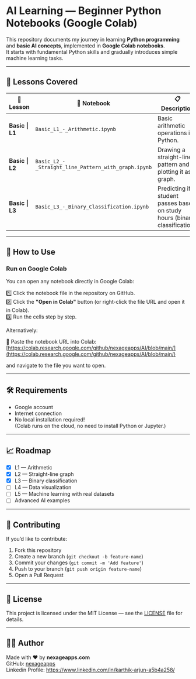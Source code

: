 
# AI Learning — Beginner Python Notebooks (Google Colab)

This repository documents my journey in learning **Python programming** and **basic AI concepts**, implemented in **Google Colab notebooks**.  
It starts with fundamental Python skills and gradually introduces simple machine learning tasks.

---

## 📖 Lessons Covered

|📒Lesson | 📄 Notebook | 📋 Description |
|-----------|-------------|----------------|
| **Basic \| L1** | `Basic_L1_-_Arithmetic.ipynb` | Basic arithmetic operations in Python. |
| **Basic \| L2** | `Basic_L2_-_Straight_line_Pattern_with_graph.ipynb` | Drawing a straight-line pattern and plotting it as a graph. |
| **Basic \| L3** | `Basic_L3_-_Binary_Classification.ipynb` | Predicting if a student passes based on study hours (binary classification). |

---

## 🚀 How to Use

### Run on Google Colab

You can open any notebook directly in Google Colab:  

1️⃣ Click the notebook file in the repository on GitHub.  
2️⃣ Click the **"Open in Colab"** button (or right-click the file URL and open it in Colab).  
3️⃣ Run the cells step by step.

Alternatively:  

📌 Paste the notebook URL into Colab:  
[https://colab.research.google.com/github/nexageapps/AI/blob/main/](https://colab.research.google.com/github/nexageapps/AI/blob/main/)  

and navigate to the file you want to open.

---

## 🛠️ Requirements

- Google account
- Internet connection
- No local installation required!  
  (Colab runs on the cloud, no need to install Python or Jupyter.)

---

## 📈 Roadmap

- [x] L1 — Arithmetic
- [x] L2 — Straight-line graph
- [x] L3 — Binary classification
- [ ] L4 — Data visualization
- [ ] L5 — Machine learning with real datasets
- [ ] Advanced AI examples

---

## 🤝 Contributing

If you’d like to contribute:
1. Fork this repository
2. Create a new branch (`git checkout -b feature-name`)
3. Commit your changes (`git commit -m 'Add feature'`)
4. Push to your branch (`git push origin feature-name`)
5. Open a Pull Request

---

## 📄 License

This project is licensed under the MIT License — see the [LICENSE](LICENSE) file for details.

---

## 🙋‍♂️ Author

Made with ❤️ by **nexageapps.com**  
GitHub: [nexageapps](https://github.com/nexageapps)  
Linkedin Profile: https://www.linkedin.com/in/karthik-arjun-a5b4a258/
